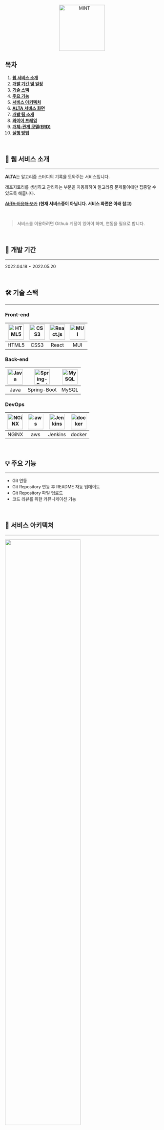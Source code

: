 <div align="center">
  <br />
  <img src="./readme_assets/logo.png" alt="MINT" height="150px" />
  <br />
</div>

## 목차

1. [**웹 서비스 소개**](#1)
1. [**개발 기간 및 일정**](#2)
1. [**기술 스택**](#3)
1. [**주요 기능**](#4)
1. [**서비스 아키텍처**](#5)
1. [**ALTA 서비스 화면**](#6)
1. [**개발 팀 소개**](#7)
1. [**와이어 프레임**](#8)
1. [**개체-관계 모델(ERD)**](#11)
1. [**실행 방법**](#13)

<br />

<div id="1"></div>

## 💁 웹 서비스 소개
---

**ALTA**는 알고리즘 스터디의 기록을 도와주는 서비스입니다.

레포지토리를 생성하고 관리하는 부분을 자동화하여 알고리즘 문제풀이에만 집중할 수 있도록 해줍니다.

~~[ALTA 이용해 보기](https://algorithmtime.com)~~ **(현재 서비스중이 아닙니다. 서비스 화면은 아래 참고)**      

<br />

> 서비스를 이용하려면 Github 계정이 있어야 하며, 연동을 필요로 합니다.

<br />

<div id="2"></div>

## 📅 개발 기간
---
2022.04.18 ~ 2022.05.20

<br />

<div id="3"></div>

## 🛠 기술 스택
---
### **Front-end**

| <img src="https://profilinator.rishav.dev/skills-assets/html5-original-wordmark.svg" alt="HTML5" width="50px" height="50px" /> | <img src="https://profilinator.rishav.dev/skills-assets/css3-original-wordmark.svg" alt="CSS3" width="50px" height="50px" /> | <img src="https://profilinator.rishav.dev/skills-assets/react-original-wordmark.svg" alt="React.js" width="50px" height="50px" /> | <img src="https://mui.com/static/logo.png" alt="MUI" width="50px" height="50px" /> |
| :----------------------------------------------------------------------------------------------------------------------------: | :--------------------------------------------------------------------------------------------------------------------------: |:---------------------------------------------------------------------------------------------------------------------------------:|:----------------------------------------------------------------------------------:|
|                                                             HTML5                                                              |                                                             CSS3                                                             |                                                               React                                                               |                                        MUI                                         |                                                                              Web3.js                                                                              |

### **Back-end**

| <img src="https://profilinator.rishav.dev/skills-assets/java-original-wordmark.svg" alt="Java" width="50px" height="50px" /> |                                                                              <img src="https://i2.wp.com/thinkground.studio/wp-content/uploads/2020/05/200525_spring-boot-1.png?w=310&ssl=1" alt="Spring-Boot" width="50px" height="50px" />                                                                               | <img src="https://profilinator.rishav.dev/skills-assets/mysql-original-wordmark.svg" alt="MySQL" width="50px" height="50px" /> |
| :--------------------------------------------------------------------------------------------------------------------------: |:----------------------------------------------------------------------------------------------------------------------------------------------------------------------------------------------------------------------------------------------------------------------------------------------------------:|  :----------------------------------------------------------------------------------------------------------------------------: |
|                                                             Java                                                             |                                                                                                               Spring-Boot                                                                                                                                                                                  |                                                             MySQL                                                              |


### **DevOps**

| <img src="https://profilinator.rishav.dev/skills-assets/nginx-original.svg" alt="NGiNX" width="50px" height="50px" /> | <img src="https://pbs.twimg.com/profile_images/1351702967561252865/aXfcETIt_400x400.jpg" alt="aws" width="50px" height="50px" /> | <img src="https://upload.wikimedia.org/wikipedia/commons/thumb/e/e9/Jenkins_logo.svg/1200px-Jenkins_logo.svg.png" alt="Jenkins" width="50px" height="50px" /> | <img src="https://profilinator.rishav.dev/skills-assets/docker-original-wordmark.svg" alt="docker" width="50px" height="50px" /> |
| :-------------------------------------------------------------------------------------------------------------------: | :------------------------------------------------------------------------------------------------------------------------------: | :-----------------------------------------------------------------------------------------------------------------------------------------------------------: | :------------------------------------------------------------------------------------------------------------------------------: |
|                                                         NGiNX                                                         |                                                               aws                                                                |                                                                            Jenkins                                                                            |                                                              docker                                                              |

<br />

<div id="4"></div>

## 💡 주요 기능
---
- Git 연동
- Git Repository 연동 후 README 자동 업데이트
- Git Repository 파일 업로드
- 코드 리뷰를 위한 커뮤니케이션 기능

<br />

<div id="5"></div>

## 📂 서비스 아키텍처
---
<img src="./readme_assets/archi.png" width="70%" />

<br />

<div id="6"></div>

## 🎥 ALTA 서비스 화면
---

|                                           |                                                |
|-------------------------------------------|------------------------------------------------|
| Repo 생성                                   | readme 자동 업데이트                                 |
| <img src="./readme_assets/Repo.gif"/>     | <img src="./readme_assets/readme_update.gif"/> |
| 문제 및 회차 생성                                | 문제 및 회차 삭제                                     |
| <img src="./readme_assets/table.gif"/>    | <img src="./readme_assets/table2.gif"/>        |
| 알림                                        | 코드 업로드                                         |
| <img src="./readme_assets/code_upload.gif"/> |  <img src="./readme_assets/alert.gif"/>  |
|                라인 별 코멘트 작성                      |   코드 트리                                  |
| <img src="./readme_assets/line_comment.gif"/> | <img src="./readme_assets/code_tree.gif"/>  |
| 채팅 기능                                     |                                                |
| <img src="./readme_assets/chat.gif"/>     |                                                |


<br />

<div id="7"></div>

## 👪 개발 팀 소개
---


<br />

| 이름  |        역할        | <div align="center">개발 내용</div>                                                                                                                          |
|:---:|:----------------:|:---------------------------------------------------------------------------------------------------------------------------------------------------------|
| 김유진 | Back-end<br />팀장 | 유저 데이터 관리 API <br /> Github API 통신 <br /> CI/CD <br /> 배포 <br /> 데이터 베이스 설계                                                                                        |
| 오서하 |     Back-end     | Github 소셜 로그인 <br /> JWT 토큰 기능 개발 <br /> Refresh Token 기능 개발 <br /> Redis 캐시 서버  <br /> 데이터 베이스 설계                                                                        |
| 우정연 |     Back-end     | 코드 업로드 <br /> 코멘트 작성 <br /> 알림 기능 <br /> 일정 관리 <br /> Github API 통신 <br /> 데이터 베이스 설계                                                                                     |
| 윤지영 |    Front-end     | UI/UX 설계 <br /> 코드 상세 페이지 조작 기능 <br /> 채팅 기능 <br /> 알림 기능 <br /> 코드 데이터 상태 관리 <br /> 스터디 참여 인원 관리 기능 <br /> SEO 최적화                                      |
| 이주현 |     Front-end     | UI/UX 설계 <br /> 로그인 및 로그인 만료 처리 기능 <br /> 유저 데이터 상태 관리 <br /> 스터디 데이터 상태 관리 <br /> 스터디 생성 기능 <br /> 스터디 상세 페이지 조작 기능 <br /> 성능 개선 <br />  SEO 최적화 <br /> |
| 이지순 |     Back-end     | 스터디 CRUD API<br /> 문제 CRUD API<br /> 일정 생성<br /> 메일링 시스템 <br /> 소켓 통신(채팅) <br /> Github API 통신 <br /> 데이터 베이스 설계                                                                 |

<br />

<div id='8'></div>

## 🎨 와이어 프레임
---
<img src="./readme_assets/wireframe.jpg" alt="와이어 프레임" width="70%" />

<br />

## 📐 개체-관계 모델(ERD)
---
<img src="./readme_assets/ERD.png" width="70%" alt="개체-관계 모델(ERD)" />

<br />
<div id='13'></div>

## 💻 실행 방법
---
### Front-end
```bash
git clone [레포지토리]

cd front

npm install

npm run start
```

<br />

### Back-end
```bash
./gradlew build

java -jar {application이름}.jar
```
